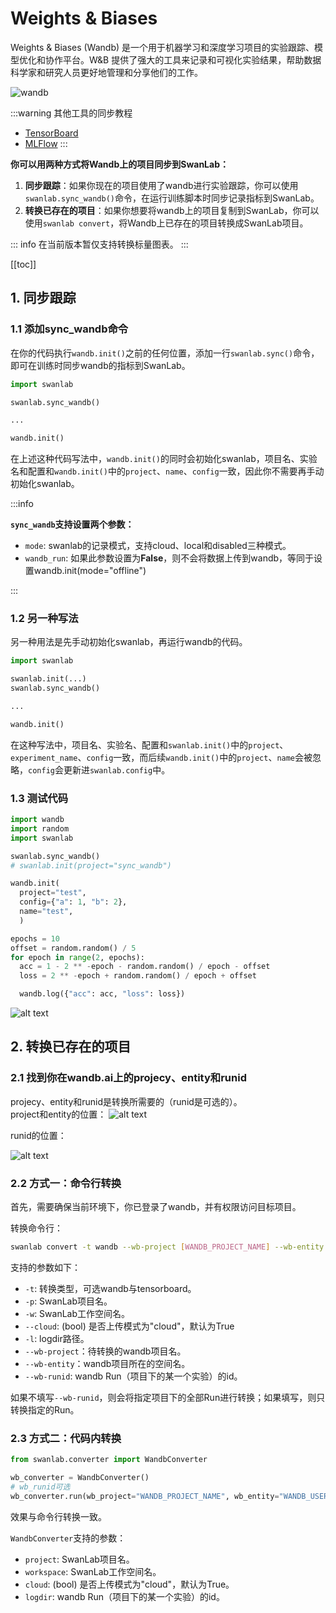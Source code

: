 # Weights & Biases

Weights & Biases (Wandb) 是一个用于机器学习和深度学习项目的实验跟踪、模型优化和协作平台。W&B 提供了强大的工具来记录和可视化实验结果，帮助数据科学家和研究人员更好地管理和分享他们的工作。

![wandb](/assets/ig-wandb.png)

:::warning 其他工具的同步教程

- [TensorBoard](/guide_cloud/integration/integration-tensorboard.md)
- [MLFlow](/guide_cloud/integration/integration-mlflow.md)
:::

**你可以用两种方式将Wandb上的项目同步到SwanLab：**

1. **同步跟踪**：如果你现在的项目使用了wandb进行实验跟踪，你可以使用`swanlab.sync_wandb()`命令，在运行训练脚本时同步记录指标到SwanLab。
2. **转换已存在的项目**：如果你想要将wandb上的项目复制到SwanLab，你可以使用`swanlab convert`，将Wandb上已存在的项目转换成SwanLab项目。

::: info
在当前版本暂仅支持转换标量图表。
:::

[[toc]]


## 1. 同步跟踪

### 1.1 添加sync_wandb命令

在你的代码执行`wandb.init()`之前的任何位置，添加一行`swanlab.sync()`命令，即可在训练时同步wandb的指标到SwanLab。

```python
import swanlab

swanlab.sync_wandb()

...

wandb.init()
```

在上述这种代码写法中，`wandb.init()`的同时会初始化swanlab，项目名、实验名和配置和`wandb.init()`中的`project`、`name`、`config`一致，因此你不需要再手动初始化swanlab。

:::info

**`sync_wandb`支持设置两个参数：**

- `mode`: swanlab的记录模式，支持cloud、local和disabled三种模式。
- `wandb_run`: 如果此参数设置为**False**，则不会将数据上传到wandb，等同于设置wandb.init(mode="offline")

:::

### 1.2 另一种写法

另一种用法是先手动初始化swanlab，再运行wandb的代码。

```python
import swanlab

swanlab.init(...)
swanlab.sync_wandb()

...

wandb.init()
```

在这种写法中，项目名、实验名、配置和`swanlab.init()`中的`project`、`experiment_name`、`config`一致，而后续`wandb.init()`中的`project`、`name`会被忽略，`config`会更新进`swanlab.config`中。

### 1.3 测试代码

```python
import wandb
import random
import swanlab

swanlab.sync_wandb()
# swanlab.init(project="sync_wandb")

wandb.init(
  project="test",
  config={"a": 1, "b": 2},
  name="test",
  )

epochs = 10
offset = random.random() / 5
for epoch in range(2, epochs):
  acc = 1 - 2 ** -epoch - random.random() / epoch - offset
  loss = 2 ** -epoch + random.random() / epoch + offset

  wandb.log({"acc": acc, "loss": loss})
```

![alt text](/assets/ig-wandb-4.png)

## 2. 转换已存在的项目

### 2.1 找到你在wandb.ai上的projecy、entity和runid

projecy、entity和runid是转换所需要的（runid是可选的）。  
project和entity的位置：
![alt text](/assets/ig-wandb-2.png)

runid的位置：

![alt text](/assets/ig-wandb-3.png)

### 2.2 方式一：命令行转换

首先，需要确保当前环境下，你已登录了wandb，并有权限访问目标项目。

转换命令行：

```bash
swanlab convert -t wandb --wb-project [WANDB_PROJECT_NAME] --wb-entity [WANDB_ENTITY]
```

支持的参数如下：

- `-t`: 转换类型，可选wandb与tensorboard。
- `-p`: SwanLab项目名。
- `-w`: SwanLab工作空间名。
- `--cloud`: (bool) 是否上传模式为"cloud"，默认为True
- `-l`: logdir路径。
- `--wb-project`：待转换的wandb项目名。
- `--wb-entity`：wandb项目所在的空间名。
- `--wb-runid`: wandb Run（项目下的某一个实验）的id。

如果不填写`--wb-runid`，则会将指定项目下的全部Run进行转换；如果填写，则只转换指定的Run。

### 2.3 方式二：代码内转换

```python
from swanlab.converter import WandbConverter

wb_converter = WandbConverter()
# wb_runid可选
wb_converter.run(wb_project="WANDB_PROJECT_NAME", wb_entity="WANDB_USERNAME")
```

效果与命令行转换一致。

`WandbConverter`支持的参数：

- `project`: SwanLab项目名。
- `workspace`: SwanLab工作空间名。
- `cloud`: (bool) 是否上传模式为"cloud"，默认为True。
- `logdir`: wandb Run（项目下的某一个实验）的id。
